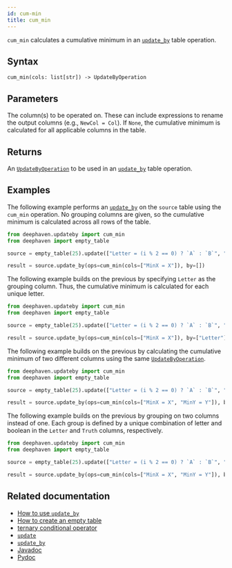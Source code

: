 ```yaml
---
id: cum-min
title: cum_min
---
```


`cum_min` calculates a cumulative minimum in an [`update_by`](./updateBy.md) table operation.

## Syntax

```
cum_min(cols: list[str]) -> UpdateByOperation
```

## Parameters

<ParamTable>
<Param name="cols" type="list[str]">

The column(s) to be operated on. These can include expressions to rename the output columns (e.g., `NewCol = Col`). If `None`, the cumulative minimum is calculated for all applicable columns in the table.

</Param>
</ParamTable>

## Returns

An [`UpdateByOperation`](./updateBy.md#parameters) to be used in an [`update_by`](./updateBy.md) table operation.

## Examples

The following example performs an [`update_by`](./updateBy.md) on the `source` table using the `cum_min` operation. No grouping columns are given, so the cumulative minimum is calculated across all rows of the table.

```python order=result,source
from deephaven.updateby import cum_min
from deephaven import empty_table

source = empty_table(25).update(["Letter = (i % 2 == 0) ? `A` : `B`", "X = randomInt(0, 25)"])

result = source.update_by(ops=cum_min(cols=["MinX = X"]), by=[])
```

The following example builds on the previous by specifying `Letter` as the grouping column. Thus, the cumulative minimum is calculated for each unique letter.

```python order=result,source
from deephaven.updateby import cum_min
from deephaven import empty_table

source = empty_table(25).update(["Letter = (i % 2 == 0) ? `A` : `B`", "X = randomInt(0, 25)"])

result = source.update_by(ops=cum_min(cols=["MinX = X"]), by=["Letter"])
```

The following example builds on the previous by calculating the cumulative minimum of two different columns using the same [`UpdateByOperation`](./updateBy.md#parameters).

```python order=result,source
from deephaven.updateby import cum_min
from deephaven import empty_table

source = empty_table(25).update(["Letter = (i % 2 == 0) ? `A` : `B`", "X = randomInt(0, 25)", "Y = randomInt(10, 30)"])

result = source.update_by(ops=cum_min(cols=["MinX = X", "MinY = Y"]), by=["Letter"])
```

The following example builds on the previous by grouping on two columns instead of one. Each group is defined by a unique combination of letter and boolean in the `Letter` and `Truth` columns, respectively.

```python order=result,source
from deephaven.updateby import cum_min
from deephaven import empty_table

source = empty_table(25).update(["Letter = (i % 2 == 0) ? `A` : `B`", "Truth = randomBool()", "X = randomInt(0, 25)", "Y = randomInt(10, 30)"])

result = source.update_by(ops=cum_min(cols=["MinX = X", "MinY = Y"]), by=["Letter", "Truth"])
```

## Related documentation

- [How to use `update_by`](../../../how-to-guides/use-update-by.md)
- [How to create an empty table](../../../how-to-guides/empty-table.md)
- [ternary conditional operator](../../query-language/control-flow/ternary-if.md)
- [`update`](../select/update.md)
- [`update_by`](./updateBy.md)
- [Javadoc](<https://deephaven.io/core/javadoc/io/deephaven/api/updateby/UpdateByOperation.html#CumMin(java.lang.String...)>)
- [Pydoc](https://deephaven.io/core/pydoc/code/deephaven.updateby.html#deephaven.updateby.cum_min)
